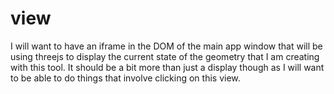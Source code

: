 # view

I will want to have an iframe in the DOM of the main app window that will be using threejs to display the current state of the geometry that I am creating with this tool. It should be a bit more than just a display though as I will want to be able to do things that involve clicking on this view.